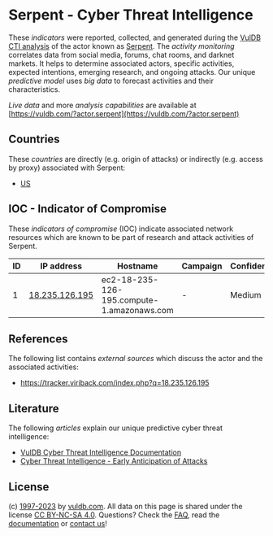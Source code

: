 # Serpent - Cyber Threat Intelligence

These _indicators_ were reported, collected, and generated during the [VulDB CTI analysis](https://vuldb.com/?kb.cti) of the actor known as [Serpent](https://vuldb.com/?actor.serpent). The _activity monitoring_ correlates data from social media, forums, chat rooms, and darknet markets. It helps to determine associated actors, specific activities, expected intentions, emerging research, and ongoing attacks. Our unique _predictive model_ uses _big data_ to forecast activities and their characteristics.

_Live data_ and more _analysis capabilities_ are available at [https://vuldb.com/?actor.serpent](https://vuldb.com/?actor.serpent)

## Countries

These _countries_ are directly (e.g. origin of attacks) or indirectly (e.g. access by proxy) associated with Serpent:

* [US](https://vuldb.com/?country.us)

## IOC - Indicator of Compromise

These _indicators of compromise_ (IOC) indicate associated network resources which are known to be part of research and attack activities of Serpent.

ID | IP address | Hostname | Campaign | Confidence
-- | ---------- | -------- | -------- | ----------
1 | [18.235.126.195](https://vuldb.com/?ip.18.235.126.195) | ec2-18-235-126-195.compute-1.amazonaws.com | - | Medium

## References

The following list contains _external sources_ which discuss the actor and the associated activities:

* https://tracker.viriback.com/index.php?q=18.235.126.195

## Literature

The following _articles_ explain our unique predictive cyber threat intelligence:

* [VulDB Cyber Threat Intelligence Documentation](https://vuldb.com/?kb.cti)
* [Cyber Threat Intelligence - Early Anticipation of Attacks](https://www.scip.ch/en/?labs.20201022)

## License

(c) [1997-2023](https://vuldb.com/?kb.changelog) by [vuldb.com](https://vuldb.com/?kb.about). All data on this page is shared under the license [CC BY-NC-SA 4.0](https://creativecommons.org/licenses/by-nc-sa/4.0/). Questions? Check the [FAQ](https://vuldb.com/?kb.faq), read the [documentation](https://vuldb.com/?kb) or [contact us](https://vuldb.com/?contact)!
